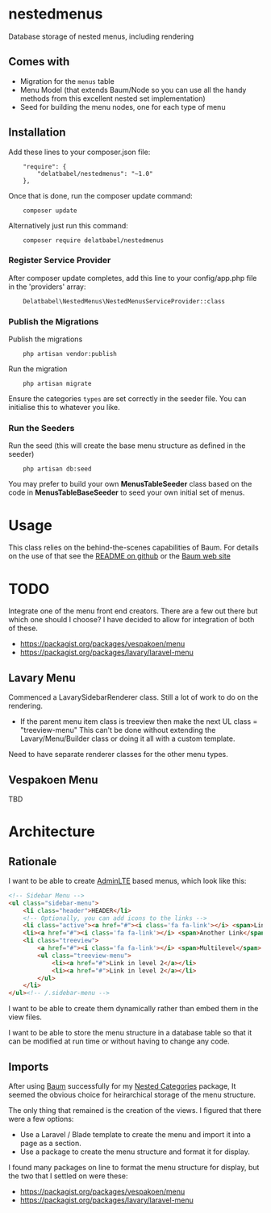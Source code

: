 # nestedmenus

Database storage of nested menus, including rendering

## Comes with

* Migration for the `menus` table
* Menu Model (that extends Baum/Node so you can use all the handy methods from this excellent nested set implementation)
* Seed for building the menu nodes, one for each type of menu

## Installation

Add these lines to your composer.json file:

```
    "require": {
        "delatbabel/nestedmenus": "~1.0"
    },
```

Once that is done, run the composer update command:

```
    composer update
```

Alternatively just run this command:

```
    composer require delatbabel/nestedmenus
```

### Register Service Provider

After composer update completes, add this line to your config/app.php file in the 'providers' array:

```
    Delatbabel\NestedMenus\NestedMenusServiceProvider::class
```

### Publish the Migrations

Publish the migrations

```
    php artisan vendor:publish
```

Run the migration

```
    php artisan migrate
```

Ensure the categories `types` are set correctly in the seeder file.  You can initialise this to
whatever you like.

### Run the Seeders

Run the seed (this will create the base menu structure as defined in the seeder)

```
    php artisan db:seed
```

You may prefer to build your own **MenusTableSeeder** class based on the code in
**MenusTableBaseSeeder** to seed your own initial set of menus.

# Usage

This class relies on the behind-the-scenes capabilities of Baum.  For details on the use
of that see the [README on github](https://github.com/etrepat/baum) or the
[Baum web site](http://etrepat.com/baum/)

# TODO

Integrate one of the menu front end creators. There are a few out there but which one should
I choose?  I have decided to allow for integration of both of these.

* https://packagist.org/packages/vespakoen/menu
* https://packagist.org/packages/lavary/laravel-menu

## Lavary Menu

Commenced a LavarySidebarRenderer class.  Still a lot of work to do on the rendering.

* If the parent menu item class is treeview then make the next UL class = "treeview-menu"
  This can't be done without extending the Lavary/Menu/Builder class or doing it all with
  a custom template.

Need to have separate renderer classes for the other menu types.

## Vespakoen Menu

TBD

# Architecture

## Rationale

I want to be able to create [AdminLTE](https://almsaeedstudio.com/) based menus, which look
like this:

```html
<!-- Sidebar Menu -->
<ul class="sidebar-menu">
    <li class="header">HEADER</li>
    <!-- Optionally, you can add icons to the links -->
    <li class="active"><a href="#"><i class='fa fa-link'></i> <span>Link</span></a></li>
    <li><a href="#"><i class='fa fa-link'></i> <span>Another Link</span></a></li>
    <li class="treeview">
        <a href="#"><i class='fa fa-link'></i> <span>Multilevel</span> <i class="fa fa-angle-left pull-right"></i></a>
        <ul class="treeview-menu">
            <li><a href="#">Link in level 2</a></li>
            <li><a href="#">Link in level 2</a></li>
        </ul>
    </li>
</ul><!-- /.sidebar-menu -->
```

I want to be able to create them dynamically rather than embed them in the view files.

I want to be able to store the menu structure in a database table so that it can be
modified at run time or without having to change any code.

## Imports

After using [Baum](http://etrepat.com/baum/) successfully for my
[Nested Categories](https://github.com/delatbabel/nestedcategories) package, It seemed
the obvious choice for heirarchical storage of the menu structure.

The only thing that remained is the creation of the views.  I figured that there were
a few options:

* Use a Laravel / Blade template to create the menu and import it into a page as a section.
* Use a package to create the menu structure and format it for display.

I found many packages on line to format the menu structure for display, but the two that
I settled on were these:

* https://packagist.org/packages/vespakoen/menu
* https://packagist.org/packages/lavary/laravel-menu

